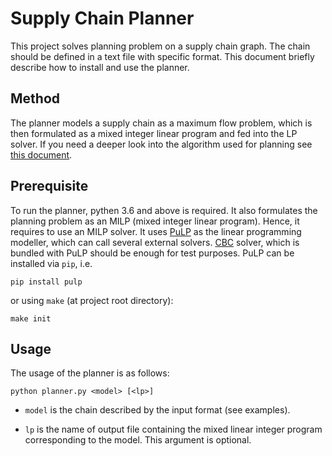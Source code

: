Supply Chain Planner
====================

This project solves planning problem on a supply chain graph. The
chain should be defined in a text file with specific format. This
document briefly describe how to install and use the planner. 

## Method

The planner models a supply chain as a maximum flow problem, which is
then formulated as a mixed integer linear program and fed into the LP
solver. If you need a deeper look into the algorithm used for planning
see [this document](docs/planning.pdf).

## Prerequisite

To run the planner, pythen 3.6 and above is required. It also
formulates the planning problem as an MILP (mixed integer linear
program). Hence, it requires to use an MILP solver. It uses
[PuLP](https://pypi.org/project/PuLP/) as the linear programming
modeller, which can call several external
solvers. [CBC](http://www.coin-or.org/) solver, which is bundled with
PuLP should be enough for test purposes.  PuLP can be installed via
`pip`, i.e.

```SHELL
pip install pulp
```

or using `make` (at project root directory):

```SHELL
make init
```

## Usage
The usage of the planner is as follows:

```SHELL
python planner.py <model> [<lp>]
```

- `model` is the chain described by the input format (see examples).

- `lp` is the name of output file containing the mixed linear integer
  program corresponding to the model. This argument is optional.

